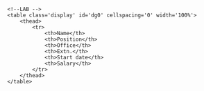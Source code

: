 
	<!--LAB -->
	<table class='display' id='dg0' cellspacing='0' width='100%'>
		<thead>
			<tr>
				<th>Name</th>
				<th>Position</th>
				<th>Office</th>
				<th>Extn.</th>
				<th>Start date</th>
				<th>Salary</th>
			</tr>
		</thead>
	</table>
